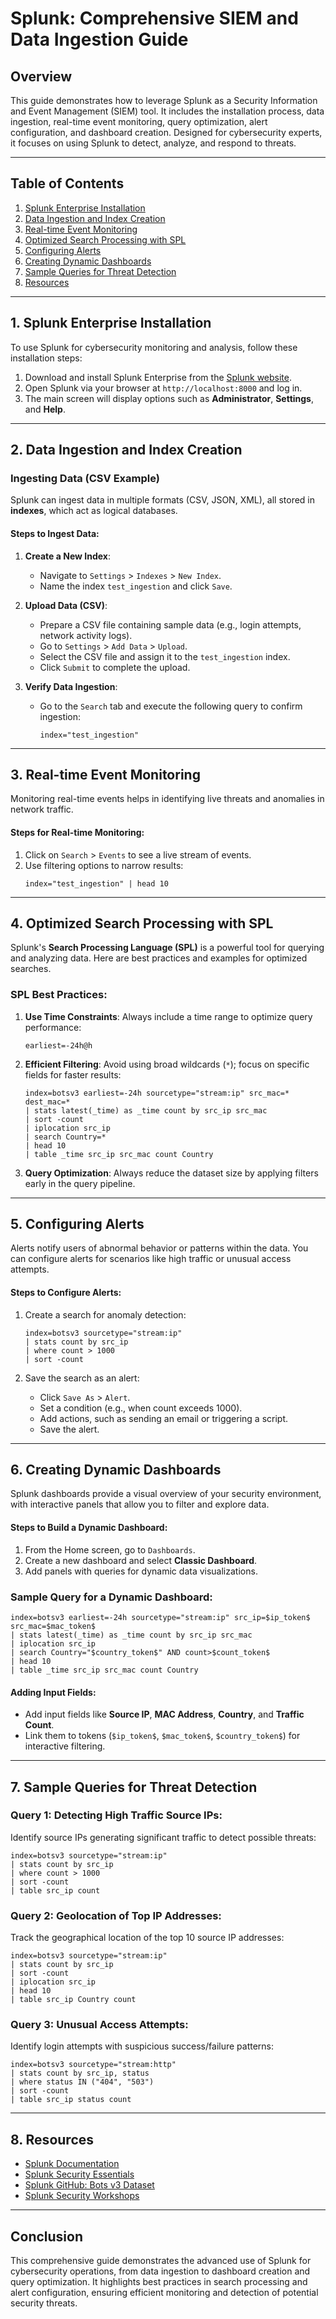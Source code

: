 # **Splunk: Comprehensive SIEM and Data Ingestion Guide**

## **Overview**
This guide demonstrates how to leverage Splunk as a Security Information and Event Management (SIEM) tool. It includes the installation process, data ingestion, real-time event monitoring, query optimization, alert configuration, and dashboard creation. Designed for cybersecurity experts, it focuses on using Splunk to detect, analyze, and respond to threats.

---

## **Table of Contents**
1. [Splunk Enterprise Installation](#1-splunk-enterprise-installation)
2. [Data Ingestion and Index Creation](#2-data-ingestion-and-index-creation)
3. [Real-time Event Monitoring](#3-real-time-event-monitoring)
4. [Optimized Search Processing with SPL](#4-optimized-search-processing-with-spl)
5. [Configuring Alerts](#5-configuring-alerts)
6. [Creating Dynamic Dashboards](#6-creating-dynamic-dashboards)
7. [Sample Queries for Threat Detection](#7-sample-queries-for-threat-detection)
8. [Resources](#8-resources)

---

## 1. **Splunk Enterprise Installation**
To use Splunk for cybersecurity monitoring and analysis, follow these installation steps:

1. Download and install Splunk Enterprise from the [Splunk website](https://www.splunk.com/en_us/download.html).
2. Open Splunk via your browser at `http://localhost:8000` and log in.
3. The main screen will display options such as **Administrator**, **Settings**, and **Help**.

---

## 2. **Data Ingestion and Index Creation**

### **Ingesting Data (CSV Example)**
Splunk can ingest data in multiple formats (CSV, JSON, XML), all stored in **indexes**, which act as logical databases.

#### **Steps to Ingest Data**:

1. **Create a New Index**:
   - Navigate to `Settings` > `Indexes` > `New Index`.
   - Name the index `test_ingestion` and click `Save`.

2. **Upload Data (CSV)**:
   - Prepare a CSV file containing sample data (e.g., login attempts, network activity logs).
   - Go to `Settings` > `Add Data` > `Upload`.
   - Select the CSV file and assign it to the `test_ingestion` index.
   - Click `Submit` to complete the upload.

3. **Verify Data Ingestion**:
   - Go to the `Search` tab and execute the following query to confirm ingestion:
     ```splunk
     index="test_ingestion"
     ```

---

## 3. **Real-time Event Monitoring**

Monitoring real-time events helps in identifying live threats and anomalies in network traffic.

#### **Steps for Real-time Monitoring**:

1. Click on `Search` > `Events` to see a live stream of events.
2. Use filtering options to narrow results:
   ```splunk
   index="test_ingestion" | head 10
   ```

---

## 4. **Optimized Search Processing with SPL**

Splunk's **Search Processing Language (SPL)** is a powerful tool for querying and analyzing data. Here are best practices and examples for optimized searches.

### **SPL Best Practices**:
1. **Use Time Constraints**: Always include a time range to optimize query performance:
   ```splunk
   earliest=-24h@h
   ```

2. **Efficient Filtering**: Avoid using broad wildcards (`*`); focus on specific fields for faster results:
   ```splunk
   index=botsv3 earliest=-24h sourcetype="stream:ip" src_mac=* dest_mac=*
   | stats latest(_time) as _time count by src_ip src_mac
   | sort -count
   | iplocation src_ip
   | search Country=*
   | head 10
   | table _time src_ip src_mac count Country
   ```

3. **Query Optimization**: Always reduce the dataset size by applying filters early in the query pipeline.

---

## 5. **Configuring Alerts**

Alerts notify users of abnormal behavior or patterns within the data. You can configure alerts for scenarios like high traffic or unusual access attempts.

#### **Steps to Configure Alerts**:

1. Create a search for anomaly detection:
   ```splunk
   index=botsv3 sourcetype="stream:ip"
   | stats count by src_ip
   | where count > 1000
   | sort -count
   ```

2. Save the search as an alert:
   - Click `Save As` > `Alert`.
   - Set a condition (e.g., when count exceeds 1000).
   - Add actions, such as sending an email or triggering a script.
   - Save the alert.

---

## 6. **Creating Dynamic Dashboards**

Splunk dashboards provide a visual overview of your security environment, with interactive panels that allow you to filter and explore data.

#### **Steps to Build a Dynamic Dashboard**:

1. From the Home screen, go to `Dashboards`.
2. Create a new dashboard and select **Classic Dashboard**.
3. Add panels with queries for dynamic data visualizations.

### **Sample Query for a Dynamic Dashboard**:
```splunk
index=botsv3 earliest=-24h sourcetype="stream:ip" src_ip=$ip_token$ src_mac=$mac_token$
| stats latest(_time) as _time count by src_ip src_mac
| iplocation src_ip
| search Country="$country_token$" AND count>$count_token$
| head 10
| table _time src_ip src_mac count Country
```

#### **Adding Input Fields**:
- Add input fields like **Source IP**, **MAC Address**, **Country**, and **Traffic Count**.
- Link them to tokens (`$ip_token$`, `$mac_token$`, `$country_token$`) for interactive filtering.

---

## 7. **Sample Queries for Threat Detection**

### **Query 1: Detecting High Traffic Source IPs**:
Identify source IPs generating significant traffic to detect possible threats:
```splunk
index=botsv3 sourcetype="stream:ip"
| stats count by src_ip
| where count > 1000
| sort -count
| table src_ip count
```

### **Query 2: Geolocation of Top IP Addresses**:
Track the geographical location of the top 10 source IP addresses:
```splunk
index=botsv3 sourcetype="stream:ip"
| stats count by src_ip
| sort -count
| iplocation src_ip
| head 10
| table src_ip Country count
```

### **Query 3: Unusual Access Attempts**:
Identify login attempts with suspicious success/failure patterns:
```splunk
index=botsv3 sourcetype="stream:http"
| stats count by src_ip, status
| where status IN ("404", "503")
| sort -count
| table src_ip status count
```

---

## 8. **Resources**
- [Splunk Documentation](https://docs.splunk.com/Documentation/Splunk)
- [Splunk Security Essentials](https://splunkbase.splunk.com/app/3435/)
- [Splunk GitHub: Bots v3 Dataset](https://github.com/splunk/botsv3)
- [Splunk Security Workshops](https://www.splunk.com/en_us/resources.html)

---

## **Conclusion**
This comprehensive guide demonstrates the advanced use of Splunk for cybersecurity operations, from data ingestion to dashboard creation and query optimization. It highlights best practices in search processing and alert configuration, ensuring efficient monitoring and detection of potential security threats.

